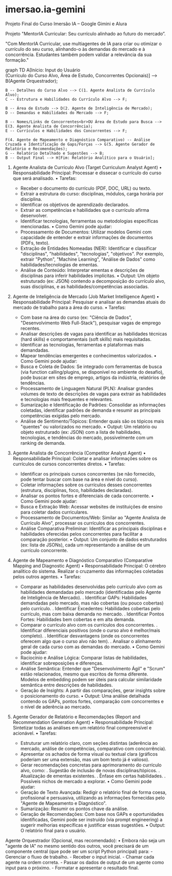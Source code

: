 # imersao.ia-gemini
Projeto Final do Curso Imersão IA – Google Gimini e Alura

Projeto "MentorIA Curricular: Seu currículo alinhado ao futuro do mercado”. 

"Com MentorIA Curricular, use multiagentes de IA para criar ou otimizar o currículo do seu curso, alinhando-o às demandas do mercado e à concorrência. Estudantes também podem validar a relevância da sua formação."

graph TD
    A[Início: Input do Usuário<br>(Currículo do Curso Alvo, Área de Estudo, Concorrentes Opcionais)] --> B(Agente Orquestrador);

    B -- Detalhes do Curso Alvo --> C(1. Agente Analista de Currículo Alvo);
    C -- Estrutura e Habilidades do Currículo Alvo --> F;

    B -- Área de Estudo --> D(2. Agente de Inteligência de Mercado);
    D -- Demandas e Habilidades do Mercado --> F;

    B -- Nomes/Links de Concorrentes<br>OU Área de Estudo para Busca --> E(3. Agente Analista de Concorrência);
    E -- Currículos e Habilidades dos Concorrentes --> F;

    F(4. Agente de Mapeamento e Diagnóstico Comparativo) -- Análise Cruzada e Identificação de Gaps/Forças --> G(5. Agente Gerador de Relatório e Recomendações);
    G -- Relatório Detalhado e Sugestões --> B;
    B -- Output Final --> H[Fim: Relatório Analítico para o Usuário]; 


1. Agente Analista de Currículo Alvo (Target Curriculum Analyst Agent)
  •	Responsabilidade Principal: Processar e dissecar o currículo do curso que será analisado.
  •	Tarefas: 
    -	Receber o documento do currículo (PDF, DOC, URL) ou texto.
    -	Extrair a estrutura do curso: disciplinas, módulos, carga horária por disciplina.
    -	Identificar os objetivos de aprendizado declarados.
    -	Extrair as competências e habilidades que o currículo afirma desenvolver.
    -	Identificar tecnologias, ferramentas ou metodologias específicas mencionadas.
  •	Como Gemini pode ajudar: 
    -	Processamento de Documentos: Utilizar modelos Gemini com capacidade de entender e extrair informações de documentos (PDFs, texto).
    -	Extração de Entidades Nomeadas (NER): Identificar e classificar "disciplinas", "habilidades", "tecnologias", "objetivos". Por exemplo, extrair "Python", "Machine Learning", "Análise de Dados" como habilidades/tecnologias de ementas.
    -	Análise de Conteúdo: Interpretar ementas e descrições de disciplinas para inferir habilidades implícitas.
  •	Output: Um objeto estruturado (ex: JSON) contendo a decomposição do currículo alvo, suas disciplinas, e as habilidades/competências associadas.

2. Agente de Inteligência de Mercado (Job Market Intelligence Agent)
  •	Responsabilidade Principal: Pesquisar e analisar as demandas atuais do mercado de trabalho para a área do curso.
  •	Tarefas: 
    -	Com base na área do curso (ex: "Ciência de Dados", "Desenvolvimento Web Full-Stack"), pesquisar vagas de emprego recentes.
    -	Analisar descrições de vagas para identificar as habilidades técnicas (hard skills) e comportamentais (soft skills) mais requisitadas.
    -	Identificar as tecnologias, ferramentas e plataformas mais demandadas.
    -	Mapear tendências emergentes e conhecimentos valorizados.
  •	Como Gemini pode ajudar: 
    -	Busca e Coleta de Dados: Se integrado com ferramentas de busca (via function calling/plugins, se disponível no ambiente do desafio), pode buscar em sites de emprego, artigos da indústria, relatórios de tendências.
    -	Processamento de Linguagem Natural (PLN): Analisar grandes volumes de texto de descrições de vagas para extrair as habilidades e tecnologias mais frequentes e relevantes.
    -	Sumarização e Identificação de Padrões: Consolidar as informações coletadas, identificar padrões de demanda e resumir as principais competências exigidas pelo mercado.
    -	Análise de Sentimento/Tópicos: Entender quais são os tópicos mais "quentes" ou valorizados no mercado.
  •	Output: Um relatório ou objeto estruturado (ex: JSON) com a lista de habilidades, tecnologias, e tendências do mercado, possivelmente com um ranking de demanda.

3. Agente Analista de Concorrência (Competitor Analyst Agent)
  •	Responsabilidade Principal: Coletar e analisar informações sobre os currículos de cursos concorrentes diretos.
  •	Tarefas: 
    -	Identificar os principais cursos concorrentes (se não fornecido, pode tentar buscar com base na área e nível do curso).
    -	Coletar informações sobre os currículos desses concorrentes (estrutura, disciplinas, foco, habilidades declaradas).
    -	Analisar os pontos fortes e diferenciais de cada concorrente.
  •	Como Gemini pode ajudar: 
    -	Busca e Extração Web: Acessar websites de instituições de ensino para coletar dados curriculares.
    -	Processamento de Documentos/Web: Similar ao "Agente Analista de Currículo Alvo", processar os currículos dos concorrentes.
    -	Análise Comparativa Preliminar: Identificar as principais disciplinas e habilidades oferecidas pelos concorrentes para facilitar a comparação posterior.
  •	Output: Um conjunto de dados estruturados (ex: lista de JSONs), cada um representando a análise de um currículo concorrente.

4. Agente de Mapeamento e Diagnóstico Comparativo (Comparative Mapping and Diagnostic Agent)
  •	Responsabilidade Principal: O cérebro analítico do sistema. Realizar o cruzamento das informações coletadas pelos outros agentes.
  •	Tarefas: 
    -	Comparar as habilidades desenvolvidas pelo currículo alvo com as habilidades demandadas pelo mercado (identificadas pelo Agente de Inteligência de Mercado). 
      .	Identificar GAPs: Habilidades demandadas pelo mercado, mas não cobertas (ou pouco cobertas) pelo currículo.
      .	Identificar Excedentes: Habilidades cobertas pelo currículo, mas com baixa demanda no mercado.
      .	Identificar Pontos Fortes: Habilidades bem cobertas e em alta demanda.
    -	Comparar o currículo alvo com os currículos dos concorrentes. 
      .	Identificar diferenciais positivos (onde o curso alvo é melhor/mais completo).
      .	Identificar desvantagens (onde os concorrentes oferecem algo que o curso alvo não tem).
      .	Analisar o alinhamento geral de cada curso com as demandas do mercado.
  •	Como Gemini pode ajudar: 
    -	Raciocínio e Análise Lógica: Comparar listas de habilidades, identificar sobreposições e diferenças.
    -	Análise Semântica: Entender que "Desenvolvimento Ágil" e "Scrum" estão relacionados, mesmo que escritos de forma diferente. Modelos de embedding podem ser úteis para calcular similaridade semântica entre descrições de habilidades.
    -	Geração de Insights: A partir das comparações, gerar insights sobre o posicionamento do curso.
  •	Output: Uma análise detalhada contendo os GAPs, pontos fortes, comparação com concorrentes e o nível de aderência ao mercado.

5. Agente Gerador de Relatório e Recomendações (Report and Recommendation Generation Agent)
  •	Responsabilidade Principal: Sintetizar todas as análises em um relatório final compreensível e acionável.
  •	Tarefas: 
    -	Estruturar um relatório claro, com seções distintas (aderência ao mercado, análise de competências, comparativo com concorrência).
    -	Apresentar os achados de forma visual ou textual clara (gráficos poderiam ser uma extensão, mas um bom texto já é valioso).
    -	Gerar recomendações concretas para aprimoramento do currículo alvo, como: 
      .	Sugestão de inclusão de novas disciplinas/tópicos.
      .	Atualização de ementas existentes.
      .	Ênfase em certas habilidades.
      .	Possíveis nichos de mercado a explorar.
  •	Como Gemini pode ajudar: 
    -	Geração de Texto Avançada: Redigir o relatório final de forma coesa, profissional e persuasiva, utilizando as informações fornecidas pelo "Agente de Mapeamento e Diagnóstico".
    -	Sumarização: Resumir os pontos chave da análise.
    -	Geração de Recomendações: Com base nos GAPs e oportunidades identificadas, Gemini pode ser instruído (via prompt engineering) a sugerir melhorias específicas e justificar essas sugestões.
  •	Output: O relatório final para o usuário.

Agente Orquestrador (Opcional, mas recomendado):
  •	Embora não seja um "agente de IA" no mesmo sentido dos outros, você precisará de um componente central (que pode ser um script Python principal) para: 
    -	Gerenciar o fluxo de trabalho.
    -	Receber o input inicial.
    -	Chamar cada agente na ordem correta.
    -	Passar os dados de output de um agente como input para o próximo.
    -	Formatar e apresentar o resultado final.
